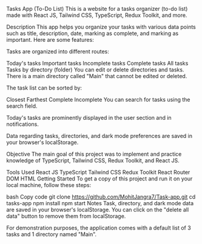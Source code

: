 
Tasks App (To-Do List)
This is a website for a tasks organizer (to-do list) made with React JS, Tailwind CSS, TypeScript, Redux Toolkit, and more.

Description
This app helps you organize your tasks with various data points such as title, description, date, marking as complete, and marking as important. Here are some features:

Tasks are organized into different routes:

Today's tasks
Important tasks
Incomplete tasks
Complete tasks
All tasks
Tasks by directory (folder)
You can edit or delete directories and tasks. There is a main directory called "Main" that cannot be edited or deleted.

The task list can be sorted by:

Closest
Farthest
Complete
Incomplete
You can search for tasks using the search field.

Today's tasks are prominently displayed in the user section and in notifications.

Data regarding tasks, directories, and dark mode preferences are saved in your browser's localStorage.

Objective
The main goal of this project was to implement and practice knowledge of TypeScript, Tailwind CSS, Redux Toolkit, and React JS.

Tools Used
React JS
TypeScript
Tailwind CSS
Redux Toolkit
React Router DOM
HTML
Getting Started
To get a copy of this project and run it on your local machine, follow these steps:

bash
Copy code
git clone https://github.com/MohitJangra7/Task-app.git
cd tasks-app
npm install
npm start
Notes
Task, directory, and dark mode data are saved in your browser's localStorage. You can click on the "delete all data" button to remove them from localStorage.

For demonstration purposes, the application comes with a default list of 3 tasks and 1 directory named "Main".
